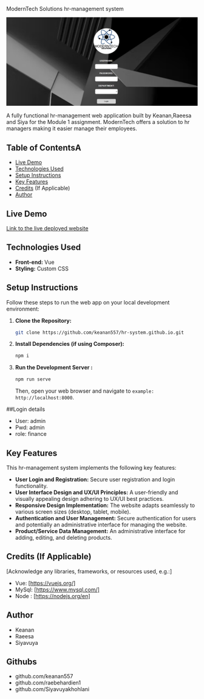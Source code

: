 ModernTech Solutions hr-management system

[![Screenshot of Homepage](https://github.com/keanan557/images/blob/b1abeb2ea05f276082342636c216bc485895d5b1/Screenshot%202025-04-08%20142709.png)](https://hr-system-github-io.vercel.app/)

A fully functional hr-management web application built by Keanan,Raeesa and Siya for the Module 1 assignment. ModernTech offers a solution to hr managers making it easier manage their employees.

## Table of ContentsA
- [Live Demo](#live-demo)
- [Technologies Used](#technologies-used)
- [Setup Instructions](#setup-instructions)
- [Key Features](#key-features)
- [Credits](#credits) (If Applicable)
- [Author](#author)

## Live Demo
[Link to the live deployed website](https://hr-system-github-io.vercel.app/)

## Technologies Used
- **Front-end:** Vue
- **Styling:** Custom CSS

## Setup Instructions

Follow these steps to run the web app on your local development environment:

1.  **Clone the Repository:**
    ```bash
    git clone https://github.com/keanan557/hr-system.github.io.git
    ```

2.  **Install Dependencies (if using Composer):**
    ```bash
    npm i
    
    ```
    
3.  **Run the Development Server :**
    ```bash
    npm run serve 
    ```
    Then, open your web browser and navigate to `example: http://localhost:8000`.

##Login details
* User: admin
* Pwd: admin
* role: finance

## Key Features
This hr-management system implements the following key features:

* **User Login and Registration:** Secure user registration and login functionality.
* **User Interface Design and UX/UI Principles:** A user-friendly and visually appealing design adhering to UX/UI best practices.
* **Responsive Design Implementation:** The website adapts seamlessly to various screen sizes (desktop, tablet, mobile).
* **Authentication and User Management:** Secure authentication for users and potentially an administrative interface for managing the website.
* **Product/Service Data Management:**  An administrative interface for adding, editing, and deleting products.

## Credits (If Applicable)
[Acknowledge any libraries, frameworks, or resources used, e.g.:]
* Vue: [https://vuejs.org/]
* MySql: [https://www.mysql.com/]
* Node : [https://nodejs.org/en]

## Author
* Keanan 
* Raeesa
* Siyavuya

## Githubs
* github.com/keanan557
* github.com/raebehardien1
* github.com/Siyavuyakhohlani
